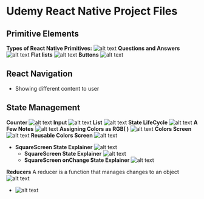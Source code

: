 # Udemy React Native Project Files

## Primitive Elements

**Types of React Native Primitives:**
![alt text](./Readme-Images/primitives.png "React Native Primitives")
**Questions and Answers**
![alt text](./Readme-Images/q-a.png "Questions and Answers")
**Flat lists**
![alt text](./Readme-Images/flat-list.png "Flat list")
**Buttons**
![alt text](./Readme-Images/button.png "Flat list")

## React Navigation

- Showing different content to user

## State Management

**Counter**
![alt text](./Readme-Images/state.png "Counter")
**Input**
![alt text](./Readme-Images/state-2.png "Input")
**List**
![alt text](./Readme-Images/state-3.png "List")
**State LifeCycle**
![alt text](./Readme-Images/state-4.png "State Life cyle")
**A Few Notes**
![alt text](./Readme-Images/state-5.png "Notes")
**Assigning Colors as RGB( )**
![alt text](./Readme-Images/state-6.png "Colors")
**Colors Screen**
![alt text](./Readme-Images/state-7.png "Colors Screen")
**Reusable Colors Screen**
![alt text](./Readme-Images/reusable-colors.png "Reusable Colors Screen")

- **SquareScreen State Explainer** ![alt text](./Readme-Images/square-state.png "Square State Explainer")
  - **SquareScreen State Explainer** ![alt text](./Readme-Images/square-state-2.png "Square State Explainer")
  - **SquareScreen onChange State Explainer** ![alt text](./Readme-Images/square-state-3.png "Square State Explainer")

**Reducers**
A reducer is a function that manages changes to an object
![alt text](./Readme-Images/reducer.png "Reducers")

- ![alt text](./Readme-Images/reducer2.png "Reducers")
